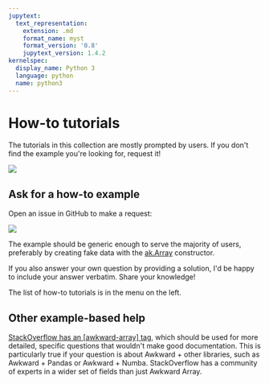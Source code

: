 ```yaml
---
jupytext:
  text_representation:
    extension: .md
    format_name: myst
    format_version: '0.8'
    jupytext_version: 1.4.2
kernelspec:
  display_name: Python 3
  language: python
  name: python3
---
```


How-to tutorials
================

The tutorials in this collection are mostly prompted by users. If you don't find the example you're looking for, request it!

[![](img/desire-path.jpg)](http://nataliastory.com/digital-desire-paths-user-experience-create-websites-work-way-people-want)

Ask for a how-to example
------------------------

Open an issue in GitHub to make a request:

[![](img/github-issues-documentation.png)](https://github.com/scikit-hep/awkward-1.0/issues/new?assignees=&labels=docs&template=documentation.md&title=)

The example should be generic enough to serve the majority of users, preferably by creating fake data with the [ak.Array](https://awkward-array.readthedocs.io/en/latest/_auto/ak.Array.html) constructor.

If you also answer your own question by providing a solution, I'd be happy to include your answer verbatim. Share your knowledge!

The list of how-to tutorials is in the menu on the left.

Other example-based help
------------------------

[StackOverflow has an [awkward-array] tag](https://stackoverflow.com/questions/tagged/awkward-array), which should be used for more detailed, specific questions that wouldn't make good documentation. This is particularly true if your question is about Awkward + other libraries, such as Awkward + Pandas or Awkward + Numba. StackOverflow has a community of experts in a wider set of fields than just Awkward Array.
